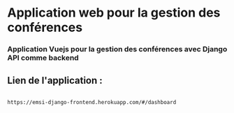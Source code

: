 # Application web pour la gestion des conférences 

### Application Vuejs pour la gestion des conférences avec Django API comme backend

## Lien de l'application :

```http

https://emsi-django-frontend.herokuapp.com/#/dashboard

```

